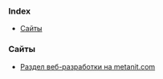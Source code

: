 ### Index

* [Сайты](#Сайты)


### Сайты

* [Раздел веб-разработки на metanit.com](https://metanit.com/web)

